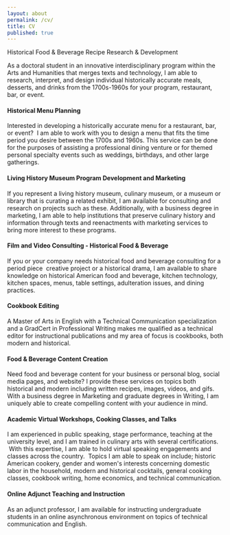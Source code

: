 ```yaml
---
layout: about
permalink: /cv/
title: CV
published: true
---
```


Historical Food & Beverage Recipe Research & Development

As a doctoral student in an innovative interdisciplinary program within the Arts and Humanities that merges texts and technology, I am able to research, interpret, and design individual historically accurate meals, desserts, and drinks from the 1700s-1960s for your program, restaurant, bar, or event.

#### Historical Menu Planning

Interested in developing a historically accurate menu for a restaurant, bar, or event?  I am able to work with you to design a menu that fits the time period you desire between the 1700s and 1960s. This service can be done for the purposes of assisting a professional dining venture or for themed personal specialty events such as weddings, birthdays, and other large gatherings.

#### Living History Museum Program Development and Marketing

If you represent a living history museum, culinary museum, or a museum or library that is curating a related exhibit, I am available for consulting and research on projects such as these. Additionally, with a business degree in marketing, I am able to help institutions that preserve culinary history and information through texts and reenactments with marketing services to bring more interest to these programs.

#### Film and Video Consulting - Historical Food & Beverage

If you or your company needs historical food and beverage consulting for a period piece  creative project or a historical drama, I am available to share knowledge on historical American food and beverage, kitchen technology, kitchen spaces, menus, table settings, adulteration issues, and dining practices.

#### Cookbook Editing

A Master of Arts in English with a Technical Communication specialization and a GradCert in Professional Writing makes me qualified as a technical editor for instructional publications and my area of focus is cookbooks, both modern and historical.

#### Food & Beverage Content Creation

Need food and beverage content for your business or personal blog,
social media pages, and website? I provide these services on topics both historical and modern including written recipes, images, videos, and gifs. With a business degree in Marketing and graduate degrees in Writing, I am uniquely able to create compelling content with your audience in mind.

#### Academic Virtual Workshops, Cooking Classes, and Talks

I am experienced in public speaking, stage performance, teaching at the university level, and I am trained in culinary arts with several
certifications.  With this expertise, I am able to hold virtual speaking engagements and classes across the country.  Topics I am able to speak on include; historic American cookery, gender and women's interests concerning domestic labor in the household, modern and historical cocktails, general cooking classes, cookbook writing, home economics, and technical communication.

#### Online Adjunct Teaching and Instruction

As an adjunct professor, I am available for instructing undergraduate
students in an online asynchronous environment on topics of technical
communication and English.
